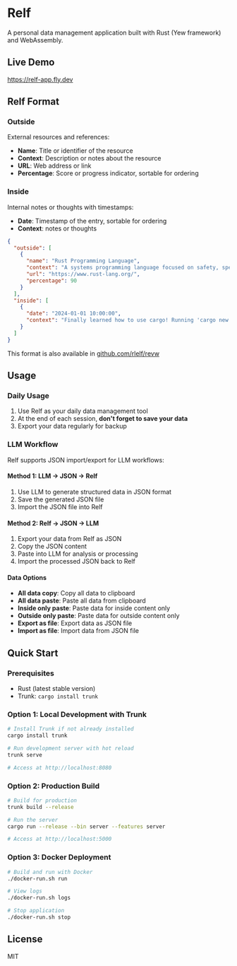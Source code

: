 # Relf

A personal data management application built with Rust (Yew framework) and WebAssembly.

## Live Demo

https://relf-app.fly.dev

## Relf Format

### Outside
External resources and references:
- **Name**: Title or identifier of the resource
- **Context**: Description or notes about the resource
- **URL**: Web address or link
- **Percentage**: Score or progress indicator, sortable for ordering

### Inside
Internal notes or thoughts with timestamps:
- **Date**: Timestamp of the entry, sortable for ordering
- **Context**: notes or thoughts

```json
{
  "outside": [
    {
      "name": "Rust Programming Language",
      "context": "A systems programming language focused on safety, speed, and concurrency.",
      "url": "https://www.rust-lang.org/",
      "percentage": 90
    }
  ],
  "inside": [
    {
      "date": "2024-01-01 10:00:00",
      "context": "Finally learned how to use cargo! Running 'cargo new my_project' creates such a clean project structure."
    }
  ]
}
```

This format is also available in [github.com/rlelf/revw](https://github.com/rlelf/revw)

## Usage

### Daily Usage
1. Use Relf as your daily data management tool
2. At the end of each session, **don't forget to save your data**
3. Export your data regularly for backup

### LLM Workflow
Relf supports JSON import/export for LLM workflows:

#### Method 1: LLM → JSON → Relf
1. Use LLM to generate structured data in JSON format
2. Save the generated JSON file
3. Import the JSON file into Relf

#### Method 2: Relf → JSON → LLM
1. Export your data from Relf as JSON
2. Copy the JSON content
3. Paste into LLM for analysis or processing
4. Import the processed JSON back to Relf

#### Data Options
- **All data copy**: Copy all data to clipboard
- **All data paste**: Paste all data from clipboard
- **Inside only paste**: Paste data for inside content only
- **Outside only paste**: Paste data for outside content only
- **Export as file**: Export data as JSON file
- **Import as file**: Import data from JSON file

## Quick Start

### Prerequisites

- Rust (latest stable version)
- Trunk: `cargo install trunk`

### Option 1: Local Development with Trunk
```bash
# Install Trunk if not already installed
cargo install trunk

# Run development server with hot reload
trunk serve

# Access at http://localhost:8080
```

### Option 2: Production Build
```bash
# Build for production
trunk build --release

# Run the server
cargo run --release --bin server --features server

# Access at http://localhost:5000
```

### Option 3: Docker Deployment

```bash
# Build and run with Docker
./docker-run.sh run

# View logs
./docker-run.sh logs

# Stop application
./docker-run.sh stop
```


## License

MIT
